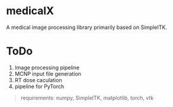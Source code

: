 # medicalX
A medical image processing library primarily based on SimpleITK.

# ToDo
1. Image processing pipeline
2. MCNP input file generation
3. RT dose caculation
4. pipeline for PyTorch

> requirements:
  numpy, SimpleITK, matplotlib, torch, vtk
